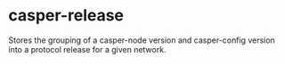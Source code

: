 # casper-release
Stores the grouping of a casper-node version and casper-config version into a protocol release for a given network.
